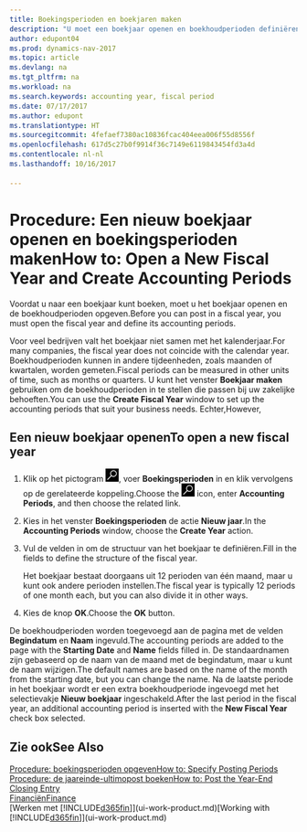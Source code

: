 ```yaml
---
title: Boekingsperioden en boekjaren maken
description: "U moet een boekjaar openen en boekhoudperioden definiëren voordat u in een boekjaar kunt boeken."
author: edupont04
ms.prod: dynamics-nav-2017
ms.topic: article
ms.devlang: na
ms.tgt_pltfrm: na
ms.workload: na
ms.search.keywords: accounting year, fiscal period
ms.date: 07/17/2017
ms.author: edupont
ms.translationtype: HT
ms.sourcegitcommit: 4fefaef7380ac10836fcac404eea006f55d8556f
ms.openlocfilehash: 617d5c27b0f9914f36c7149e6119843454fd3a4d
ms.contentlocale: nl-nl
ms.lasthandoff: 10/16/2017

---
```

# <a name="how-to-open-a-new-fiscal-year-and-create-accounting-periods"></a><span data-ttu-id="7f223-103">Procedure: Een nieuw boekjaar openen en boekingsperioden maken</span><span class="sxs-lookup"><span data-stu-id="7f223-103">How to: Open a New Fiscal Year and Create Accounting Periods</span></span>
<span data-ttu-id="7f223-104">Voordat u naar een boekjaar kunt boeken, moet u het boekjaar openen en de boekhoudperioden opgeven.</span><span class="sxs-lookup"><span data-stu-id="7f223-104">Before you can post in a fiscal year, you must open the fiscal year and define its accounting periods.</span></span>  

<span data-ttu-id="7f223-105">Voor veel bedrijven valt het boekjaar niet samen met het kalenderjaar.</span><span class="sxs-lookup"><span data-stu-id="7f223-105">For many companies, the fiscal year does not coincide with the calendar year.</span></span> <span data-ttu-id="7f223-106">Boekhoudperioden kunnen in andere tijdeenheden, zoals maanden of kwartalen, worden gemeten.</span><span class="sxs-lookup"><span data-stu-id="7f223-106">Fiscal periods can be measured in other units of time, such as months or quarters.</span></span> <span data-ttu-id="7f223-107">U kunt het venster **Boekjaar maken** gebruiken om de boekhoudperioden in te stellen die passen bij uw zakelijke behoeften.</span><span class="sxs-lookup"><span data-stu-id="7f223-107">You can use the **Create Fiscal Year** window to set up the accounting periods that suit your business needs.</span></span> <span data-ttu-id="7f223-108">Echter,</span><span class="sxs-lookup"><span data-stu-id="7f223-108">However,</span></span>   

## <a name="to-open-a-new-fiscal-year"></a><span data-ttu-id="7f223-109">Een nieuw boekjaar openen</span><span class="sxs-lookup"><span data-stu-id="7f223-109">To open a new fiscal year</span></span>
1. <span data-ttu-id="7f223-110">Klik op het pictogram ![Zoeken naar pagina of rapport](media/ui-search/search_small.png "pictogram Zoeken naar pagina of rapport"), voer **Boekingsperioden** in en klik vervolgens op de gerelateerde koppeling.</span><span class="sxs-lookup"><span data-stu-id="7f223-110">Choose the ![Search for Page or Report](media/ui-search/search_small.png "Search for Page or Report icon") icon, enter **Accounting Periods**, and then choose the related link.</span></span>
2. <span data-ttu-id="7f223-111">Kies in het venster **Boekingsperioden** de actie **Nieuw jaar**.</span><span class="sxs-lookup"><span data-stu-id="7f223-111">In the **Accounting Periods** window, choose the **Create Year** action.</span></span>
3. <span data-ttu-id="7f223-112">Vul de velden in om de structuur van het boekjaar te definiëren.</span><span class="sxs-lookup"><span data-stu-id="7f223-112">Fill in the fields to define the structure of the fiscal year.</span></span>

    <span data-ttu-id="7f223-113">Het boekjaar bestaat doorgaans uit 12 perioden van één maand, maar u kunt ook andere perioden instellen.</span><span class="sxs-lookup"><span data-stu-id="7f223-113">The fiscal year is typically 12 periods of one month each, but you can also divide it in other ways.</span></span>
4. <span data-ttu-id="7f223-114">Kies de knop **OK**.</span><span class="sxs-lookup"><span data-stu-id="7f223-114">Choose the **OK** button.</span></span>

<span data-ttu-id="7f223-115">De boekhoudperioden worden toegevoegd aan de pagina met de velden **Begindatum** en **Naam** ingevuld.</span><span class="sxs-lookup"><span data-stu-id="7f223-115">The accounting periods are added to the page with the **Starting Date** and **Name** fields filled in.</span></span> <span data-ttu-id="7f223-116">De standaardnamen zijn gebaseerd op de naam van de maand met de begindatum, maar u kunt de naam wijzigen.</span><span class="sxs-lookup"><span data-stu-id="7f223-116">The default names are based on the name of the month from the starting date, but you can change the name.</span></span> <span data-ttu-id="7f223-117">Na de laatste periode in het boekjaar wordt er een extra boekhoudperiode ingevoegd met het selectievakje **Nieuw boekjaar** ingeschakeld.</span><span class="sxs-lookup"><span data-stu-id="7f223-117">After the last period in the fiscal year, an additional accounting period is inserted with the **New Fiscal Year** check box selected.</span></span>  


## <a name="see-also"></a><span data-ttu-id="7f223-118">Zie ook</span><span class="sxs-lookup"><span data-stu-id="7f223-118">See Also</span></span>
[<span data-ttu-id="7f223-119">Procedure: boekingsperioden opgeven</span><span class="sxs-lookup"><span data-stu-id="7f223-119">How to: Specify Posting Periods</span></span>](finance-how-specify-posting-periods.md)  
[<span data-ttu-id="7f223-120">Procedure: de jaareinde-ultimopost boeken</span><span class="sxs-lookup"><span data-stu-id="7f223-120">How to: Post the Year-End Closing Entry</span></span>](year-how-post-year-end-close-entry.md)  
[<span data-ttu-id="7f223-121">Financiën</span><span class="sxs-lookup"><span data-stu-id="7f223-121">Finance</span></span>](finance.md)  
<span data-ttu-id="7f223-122">[Werken met [!INCLUDE[d365fin](includes/d365fin_md.md)]](ui-work-product.md)</span><span class="sxs-lookup"><span data-stu-id="7f223-122">[Working with [!INCLUDE[d365fin](includes/d365fin_md.md)]](ui-work-product.md)</span></span>

